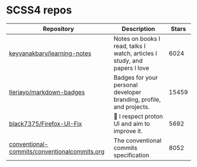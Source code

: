 # SCSS4 repos

| Repository                                                                                                      | Description                                                               | Stars |
| --------------------------------------------------------------------------------------------------------------- | ------------------------------------------------------------------------- | ----- |
| [keyvanakbary/learning-notes](https://github.com/keyvanakbary/learning-notes)                                   | Notes on books I read, talks I watch, articles I study, and papers I love | 6024  |
| [Ileriayo/markdown-badges](https://github.com/Ileriayo/markdown-badges)                                         | Badges for your personal developer branding, profile, and projects.       | 15459 |
| [black7375/Firefox-UI-Fix](https://github.com/black7375/Firefox-UI-Fix)                                         | 🦊 I respect proton UI and aim to improve it.                             | 5692  |
| [conventional-commits/conventionalcommits.org](https://github.com/conventional-commits/conventionalcommits.org) | The conventional commits specification                                    | 8052  |
